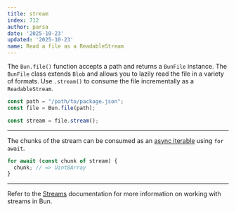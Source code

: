 ```yaml
---
title: stream
index: 712
author: parsa
date: '2025-10-23'
updated: '2025-10-23'
name: Read a file as a ReadableStream
---
```


The `Bun.file()` function accepts a path and returns a `BunFile` instance. The `BunFile` class extends `Blob` and allows you to lazily read the file in a variety of formats. Use `.stream()` to consume the file incrementally as a `ReadableStream`.

```ts
const path = "/path/to/package.json";
const file = Bun.file(path);

const stream = file.stream();
```

---

The chunks of the stream can be consumed as an [async iterable](https://developer.mozilla.org/en-US/docs/Web/JavaScript/Reference/Iteration_protocols#the_async_iterator_and_async_iterable_protocols) using `for await`.

```ts
for await (const chunk of stream) {
  chunk; // => Uint8Array
}
```

---

Refer to the [Streams](https://bun.sh/docs/api/streams) documentation for more information on working with streams in Bun.
